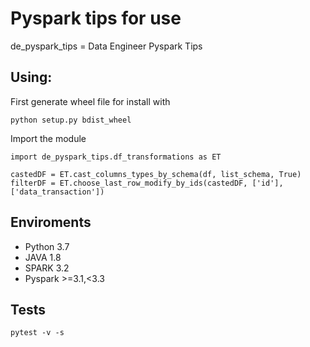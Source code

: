 # Pyspark tips for use
de_pyspark_tips = Data Engineer Pyspark Tips
## Using:

First generate wheel file for install with
```
python setup.py bdist_wheel
```

Import the module
```
import de_pyspark_tips.df_transformations as ET

castedDF = ET.cast_columns_types_by_schema(df, list_schema, True)
filterDF = ET.choose_last_row_modify_by_ids(castedDF, ['id'], ['data_transaction'])
```

## Enviroments

* Python 3.7
* JAVA 1.8
* SPARK 3.2
* Pyspark >=3.1,<3.3

## Tests

```
pytest -v -s
```